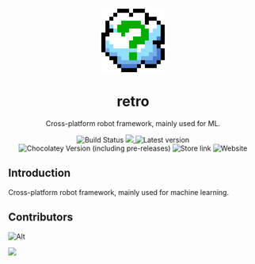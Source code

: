 <p align="center"><img width="128" src="/119327113.png"></p>
<h1 align="center">
  retro
</h1>
<p align="center">
  Cross-platform robot framework, mainly used for ML.
</p>
<p align="center">
  <a style="text-decoration:none" href="https://etienne-baudoux.visualstudio.com/retro/_build?definitionId=19&branchName=main" target="_blank">
    <img src="https://etienne-baudoux.visualstudio.com/retro/_apis/build/status/retro?branchName=main" alt="Build Status" />
  </a>
  <a title="Crowdin" target="_blank" href="https://crowdin.com/project/retro">
    <img src="https://badges.crowdin.net/retro/localized.svg">
  </a>
  <a style="text-decoration:none" href="https://github.com/retrofor/retro/releases" target="_blank">
    <img src="https://img.shields.io/github/release/retrofor/retro.svg?label=Latest%20version" alt="Latest version" />
  </a>
  <a style="text-decoration:none" href="https://community.chocolatey.org/packages/retro" target="_blank">
    <img src="https://img.shields.io/chocolatey/v/retro?include_prereleases" alt="Chocolatey Version (including pre-releases)">
  </a>
  <a style="text-decoration:none" href="https://www.microsoft.com/store/apps/9PGCV4V3BK4W" target="_blank">
    <img src="https://img.shields.io/badge/Microsoft%20Store-Download-brightgreen" alt="Store link" />
  </a>
  <a style="text-decoration:none" href="https://retro.app" target="_blank">
    <img src="https://img.shields.io/badge/Website-retro.jyunko.cn-blue" alt="Website" />
  </a>
</p>

## Introduction
Cross-platform robot framework, mainly used for machine learning.
## Contributors

![Alt](https://repobeats.axiom.co/api/embed/7ad18e8d174da010f3b88ffd05899635faec7dbc.svg "Repobeats analytics image")

<a href="https://github.com/retrofor/retro/graphs/contributors">
  <img src="https://contrib.rocks/image?repo=retrofor/retro" />
</a>
